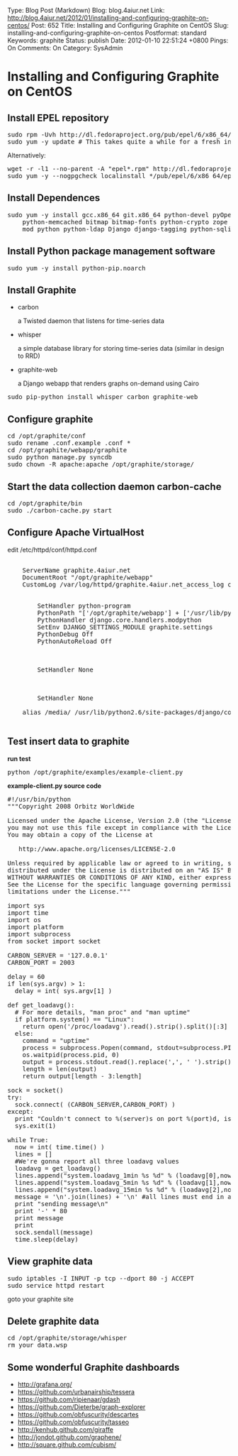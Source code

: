 Type: Blog Post (Markdown)
Blog: blog.4aiur.net
Link: http://blog.4aiur.net/2012/01/installing-and-configuring-graphite-on-centos/
Post: 652
Title: Installing and Configuring Graphite on CentOS
Slug: installing-and-configuring-graphite-on-centos
Postformat: standard
Keywords: graphite
Status: publish
Date: 2012-01-10 22:51:24 +0800
Pings: On
Comments: On
Category: SysAdmin

Installing and Configuring Graphite on CentOS
=============================================

Install EPEL repository
-----------------------

<pre lang="bash">
sudo rpm -Uvh http://dl.fedoraproject.org/pub/epel/6/x86_64/epel-release-6-8.noarch.rpm
sudo yum -y update # This takes quite a while for a fresh install
</pre>

Alternatively:

<pre lang="bash">
wget -r -l1 --no-parent -A "epel*.rpm" http://dl.fedoraproject.org/pub/epel/6/x86_64/
sudo yum -y --nogpgcheck localinstall */pub/epel/6/x86_64/epel-*.rpm
</pre>

Install Dependences
-------------------

<pre lang="bash">
sudo yum -y install gcc.x86_64 git.x86_64 python-devel pyOpenSSL \
    python-memcached bitmap bitmap-fonts python-crypto zope pycairo \
    mod_python python-ldap Django django-tagging python-sqlite2
</pre>

Install Python package management software
------------------------------------------

<pre lang="bash">
sudo yum -y install python-pip.noarch
</pre>

Install Graphite
----------------

* carbon

    a Twisted daemon that listens for time-series data

* whisper

    a simple database library for storing time-series data (similar in design to RRD)

* graphite-web

    a Django webapp that renders graphs on-demand using Cairo

<pre lang="bash">
sudo pip-python install whisper carbon graphite-web 
</pre>

Configure graphite
------------------

<pre lang="bash">
cd /opt/graphite/conf
sudo rename .conf.example .conf *
cd /opt/graphite/webapp/graphite
sudo python manage.py syncdb
sudo chown -R apache:apache /opt/graphite/storage/
</pre>

Start the data collection daemon carbon-cache
---------------------------------------------

<pre lang="bash">
cd /opt/graphite/bin
sudo ./carbon-cache.py start
</pre>

Configure Apache VirtualHost
----------------------------

edit /etc/httpd/conf/httpd.conf

<pre lang="xml">
<VirtualHost *:80>
    ServerName graphite.4aiur.net
    DocumentRoot "/opt/graphite/webapp"
    CustomLog /var/log/httpd/graphite.4aiur.net_access_log combined

    <Location "/">
        SetHandler python-program
        PythonPath "['/opt/graphite/webapp'] + ['/usr/lib/python/site-packages/'] + sys.path"
        PythonHandler django.core.handlers.modpython
        SetEnv DJANGO_SETTINGS_MODULE graphite.settings
        PythonDebug Off
        PythonAutoReload Off
    </Location>
    
    <Location "/content/">
        SetHandler None
    </Location>
    
    <Location "/media/">
        SetHandler None
    </Location>
    alias /media/ /usr/lib/python2.6/site-packages/django/contrib/admin/media/
</VirtualHost>
</pre>

Test insert data to graphite
----------------------------

**run test**
<pre lang="bash">
python /opt/graphite/examples/example-client.py
</pre>

**example-client.py source code**
<pre lang="python">
#!/usr/bin/python
"""Copyright 2008 Orbitz WorldWide

Licensed under the Apache License, Version 2.0 (the "License");
you may not use this file except in compliance with the License.
You may obtain a copy of the License at

   http://www.apache.org/licenses/LICENSE-2.0

Unless required by applicable law or agreed to in writing, software
distributed under the License is distributed on an "AS IS" BASIS,
WITHOUT WARRANTIES OR CONDITIONS OF ANY KIND, either express or implied.
See the License for the specific language governing permissions and
limitations under the License."""

import sys
import time
import os
import platform
import subprocess
from socket import socket

CARBON_SERVER = '127.0.0.1'
CARBON_PORT = 2003

delay = 60
if len(sys.argv) > 1:
  delay = int( sys.argv[1] )

def get_loadavg():
  # For more details, "man proc" and "man uptime"
  if platform.system() == "Linux":
    return open('/proc/loadavg').read().strip().split()[:3]
  else:
    command = "uptime"
    process = subprocess.Popen(command, stdout=subprocess.PIPE, shell=True)
    os.waitpid(process.pid, 0)
    output = process.stdout.read().replace(',', ' ').strip().split()
    length = len(output)
    return output[length - 3:length]

sock = socket()
try:
  sock.connect( (CARBON_SERVER,CARBON_PORT) )
except:
  print "Couldn't connect to %(server)s on port %(port)d, is carbon-agent.py running?" % { 'server':CARBON_SERVER, 'port':CARBON_PORT }
  sys.exit(1)

while True:
  now = int( time.time() )
  lines = []
  #We're gonna report all three loadavg values
  loadavg = get_loadavg()
  lines.append("system.loadavg_1min %s %d" % (loadavg[0],now))
  lines.append("system.loadavg_5min %s %d" % (loadavg[1],now))
  lines.append("system.loadavg_15min %s %d" % (loadavg[2],now))
  message = '\n'.join(lines) + '\n' #all lines must end in a newline
  print "sending message\n"
  print '-' * 80
  print message
  print
  sock.sendall(message)
  time.sleep(delay)
</pre>

View graphite data
------------------

<pre lang="bash">
sudo iptables -I INPUT -p tcp --dport 80 -j ACCEPT
sudo service httpd restart
</pre>

goto your graphite site

Delete graphite data
--------------------

<pre lang="bash">
cd /opt/graphite/storage/whisper
rm your_data.wsp
</pre>

Some wonderful Graphite dashboards
----------------------------------

* <http://grafana.org/>
* <https://github.com/urbanairship/tessera>
* <https://github.com/ripienaar/gdash>
* <https://github.com/Dieterbe/graph-explorer>
* <https://github.com/obfuscurity/descartes>
* <https://github.com/obfuscurity/tasseo>
* <http://kenhub.github.com/giraffe>
* <http://jondot.github.com/graphene/>
* <http://square.github.com/cubism/>
